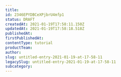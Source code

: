 ```yaml
---
title: 
id: 2346EPYDBCeXPjbrU4mfp1
status: DRAFT
createdAt: 2021-01-19T17:58:11.150Z
updatedAt: 2021-01-19T17:58:18.518Z
publishedAt: 
firstPublishedAt: 
contentType: tutorial
productTeam: 
author: 
slug: untitled-entry-2021-01-19-at-17-58-11
legacySlug: untitled-entry-2021-01-19-at-17-58-11
subcategory: 
---
```




